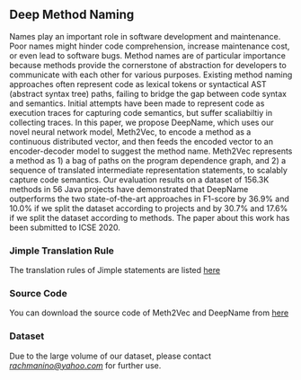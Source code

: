 ## Deep Method Naming


Names play an important role in software development and maintenance. Poor names might hinder code comprehension, increase maintenance cost, or even lead to software bugs. Method names are of particular importance because methods provide the cornerstone of abstraction for developers to communicate with each other for various purposes. Existing method naming approaches often represent code as lexical tokens or syntactical AST (abstract syntax tree) paths, failing to bridge the gap between code syntax and semantics. Initial attempts have been made to represent code as execution traces for capturing code semantics, but suffer scaliabiltiy in collecting traces. In this paper, we propose DeepName, which uses our novel neural network model, Meth2Vec, to encode a method as a continuous distributed vector, and then feeds the encoded vector to an encoder-decoder model to suggest the method name. Meth2Vec represents a method as 1) a bag of paths on the program dependence graph, and 2) a sequence of translated intermediate representation statements, to scalably capture code semantics. Our evaluation results on a dataset of 156.3K methods in 56 Java projects have demonstrated that DeepName outperforms the two state-of-the-art approaches in F1-score by 36.9% and 10.0% if we split the dataset according to projects and by 30.7% and 17.6% if we split the dataset according to methods. The paper about this work has been submitted to ICSE 2020.



### Jimple Translation Rule
The translation rules of Jimple statements are listed [here](rules.pdf)


### Source Code

You can download the source code of Meth2Vec and DeepName from [here](code.zip)

### Dataset

Due to the large volume of our dataset, please contact *rachmanino@yahoo.com* for further use.
